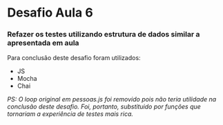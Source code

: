 # Desafio Aula 6
### Refazer os testes utilizando estrutura de dados similar a apresentada em aula

Para conclusão deste desafio foram utilizados:

- JS
- Mocha
- Chai

<em>PS: O loop original em pessoas.js foi removido pois não teria utilidade na conclusão deste desafio. Foi, portanto, substituido por funções que tornariam a experiência de testes mais rica.</em>
